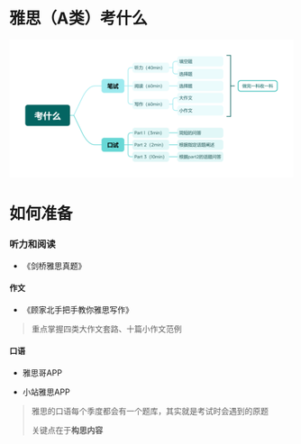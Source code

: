 # 雅思（A类）考什么

![考什么](./Assets/0-genral.png)

# 如何准备

### 听力和阅读

- 《剑桥雅思真题》

#### 作文

- 《顾家北手把手教你雅思写作》

> 重点掌握四类大作文套路、十篇小作文范例

#### 口语

- 雅思哥APP

- 小站雅思APP

> 雅思的口语每个季度都会有一个题库，其实就是考试时会遇到的原题
>
> 关键点在于**构思内容**